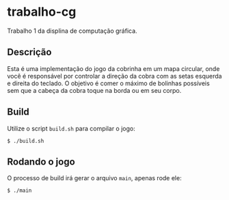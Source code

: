 # trabalho-cg
Trabalho 1 da displina de computação gráfica.

## Descrição
Esta é uma implementação do jogo da cobrinha em um mapa circular,
onde você é responsável por controlar a direção da cobra com as
setas esquerda e direita do teclado. O objetivo é comer o máximo
de bolinhas possíveis sem que a cabeça da cobra toque na borda
ou em seu corpo.

## Build
Utilize o script `build.sh` para compilar o jogo:
```
$ ./build.sh
```

## Rodando o jogo
O processo de build irá gerar o arquivo `main`, apenas rode ele:
```
$ ./main
```
